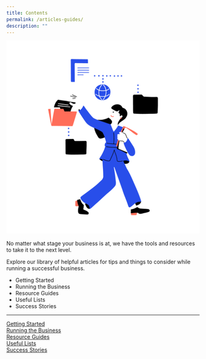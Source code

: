```yaml
---
title: Contents
permalink: /articles-guides/
description: ""
---
```

<img src="/images/icons/Database-01.png" style="width:600px">

No matter what stage your business is at, we have the tools and resources to take it to the next level.

Explore our library of helpful articles for tips and things to consider while running a successful business.

*   Getting Started
*   Running the Business
*   Resource Guides
*   Useful Lists
*   Success Stories

<hr>

<div class="row is-multiline">
  <div class="col is-one-third">
    <div class="clickbox">
      <a href="/articles/getting-started/introduction/">
        <span>Getting Started</span>
      </a>
    </div>
  </div>
  <div class="col is-one-third">
    <div class="clickbox">
      <a href="/articles/running-business/business-plan/">
        <span>Running the Business</span>
      </a>
    </div>
  </div>
   <div class="col is-one-third">
		     <div class="clickbox">
      <a href="/articles-guides/resource-guides/contents/">
        <span>Resource Guides</span>
      </a>
    </div>
  </div>
</div>

<div class="row is-multiline">
  <div class="col is-one-third">
    <div class="clickbox">
      <a href="/articles-guides/lists/contents/">
        <span>Useful Lists</span>
      </a>
    </div>
  </div>
  <div class="col is-one-third">
    <div class="clickbox">
      <a href="/articles-guides/stories/contents/">
        <span>Success Stories</span>
      </a>
    </div>
  </div>
   <div class="col is-one-third">
  </div>
</div>